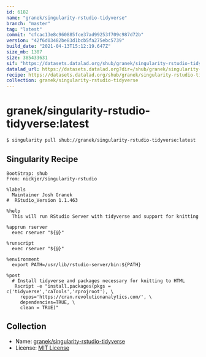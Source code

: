 ```yaml
---
id: 6182
name: "granek/singularity-rstudio-tidyverse"
branch: "master"
tag: "latest"
commit: "cfcac13e8c960885fce37ad99253f709c987d72b"
version: "42f6d03482be83d1bcb5fa275ebc5739"
build_date: "2021-04-13T15:12:19.647Z"
size_mb: 1307
size: 385433631
sif: "https://datasets.datalad.org/shub/granek/singularity-rstudio-tidyverse/latest/2021-04-13-cfcac13e-42f6d034/42f6d03482be83d1bcb5fa275ebc5739.simg"
datalad_url: https://datasets.datalad.org?dir=/shub/granek/singularity-rstudio-tidyverse/latest/2021-04-13-cfcac13e-42f6d034/
recipe: https://datasets.datalad.org/shub/granek/singularity-rstudio-tidyverse/latest/2021-04-13-cfcac13e-42f6d034/Singularity
collection: granek/singularity-rstudio-tidyverse
---
```


# granek/singularity-rstudio-tidyverse:latest

```bash
$ singularity pull shub://granek/singularity-rstudio-tidyverse:latest
```

## Singularity Recipe

```singularity
BootStrap: shub
From: nickjer/singularity-rstudio

%labels
  Maintainer Josh Granek
#  RStudio_Version 1.1.463

%help
  This will run RStudio Server with tidyverse and support for knitting

%apprun rserver
  exec rserver "${@}"

%runscript
  exec rserver "${@}"

%environment
  export PATH=/usr/lib/rstudio-server/bin:${PATH}

%post
  # Install tidyverse and packages necessary for knitting to HTML 
   Rscript -e "install.packages(pkgs = c('tidyverse','caTools','rprojroot'), \
     repos='https://cran.revolutionanalytics.com/', \
     dependencies=TRUE, \
     clean = TRUE)"
```

## Collection

 - Name: [granek/singularity-rstudio-tidyverse](https://github.com/granek/singularity-rstudio-tidyverse)
 - License: [MIT License](https://api.github.com/licenses/mit)

